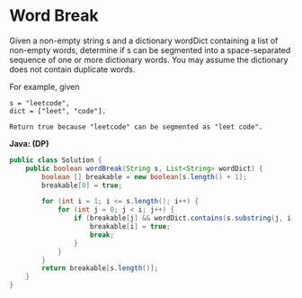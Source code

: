 # Word Break

Given a non-empty string s and a dictionary wordDict containing a list of non-empty words, determine if s can be segmented into a space-separated sequence of one or more dictionary words. You may assume the dictionary does not contain duplicate words.

For example, given

    s = "leetcode",
    dict = ["leet", "code"].

    Return true because "leetcode" can be segmented as "leet code".

**Java: (DP)**
```java
public class Solution {
    public boolean wordBreak(String s, List<String> wordDict) {
        boolean [] breakable = new boolean[s.length() + 1];
        breakable[0] = true;

        for (int i = 1; i <= s.length(); i++) {
            for (int j = 0; j < i; j++) {
                if (breakable[j] && wordDict.contains(s.substring(j, i))) {
                    breakable[i] = true;
                    break;
                }
            }
        }
        return breakable[s.length()];
    }
}
```
